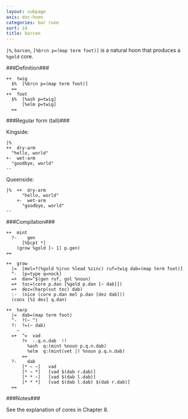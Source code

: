 ```yaml
---
layout: subpage
axis: doc-hoon
categories: bar rune
sort: 14
title: barcen
---
```




`|%`, `barcen`, `[%brcn p=(map term foot)]` is a natural hoon
that produces a `%gold` core.

###Definition###

    ++  twig  
      $%  [%brcn p=(map term foot)]
      ==
    ++  foot  
      $%  [%ash p=twig]
          [%elm p=twig]
      ==

###Regular form (tall)###

Kingside:

    |%  
    ++  dry-arm
      "hello, world"
    +-  wet-arm
      "goodbye, world"
    --

Queenside:

    |%  ++  dry-arm
          "hello, world"
        +-  wet-arm
          "goodbye, world"
    --

###Compilation###

    ++  mint
      ?-    gen
          [%bcpt *]  
        (grow %gold [~ 1] p.gen)
    ==
 
    ++  grow
      |=  [mel=?(%gold %iron %lead %zinc) ruf=twig dab=(map term foot)]
      ^-  [p=type q=nock]
      =+  dan=^$(gen ruf, gol %noun)
      =+  toc=(core p.dan [%gold p.dan [~ dab]])
      =+  dez=(harp(sut toc) dab)
      :-  (nice (core p.dan mel p.dan [dez dab]))
      (cons [%1 dez] q.dan)

    ++  harp
      |=  dab=(map term foot)
      ^-  ?(~ ^)
      ?:  ?=(~ dab)
        ~
      =+  ^=  vad
          ?+  -.q.n.dab  !!
            %ash  q:(mint %noun p.q.n.dab)
            %elm  q:(mint(vet |) %noun p.q.n.dab)
          ==
      ?-    dab
          [* ~ ~]   vad
          [* ~ *]   [vad $(dab r.dab)]
          [* * ~]   [vad $(dab l.dab)]
          [* * *]   [vad $(dab l.dab) $(dab r.dab)]
      ==

###Notes###

See the explanation of cores in Chapter 8.

